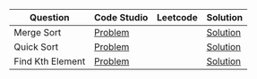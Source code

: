 | Question         | Code Studio                                                                           | Leetcode | Solution                        |
| ---------------- | ------------------------------------------------------------------------------------- | -------- | ------------------------------- |
| Merge Sort       | [Problem](https://www.codingninjas.com/codestudio/problems/merge-sort_920442)         |          | [Solution](MergeSort.java)      |
| Quick Sort       | [Problem](https://www.codingninjas.com/codestudio/problems/quick-sort_983625)         |          | [Solution](QuickSort.java)      |
| Find Kth Element | [Problem](https://www.codingninjas.com/codestudio/problems/find-k-th-element_1214963) |          | [Solution](FindKthElement.java) |

